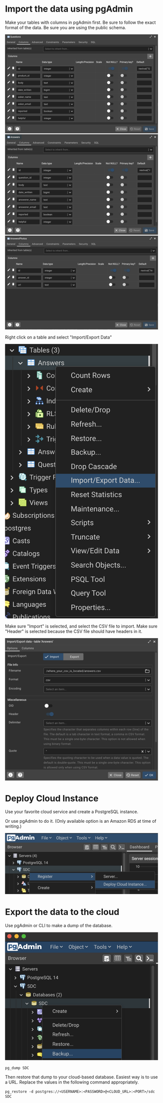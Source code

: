 # Import the data using pgAdmin

Make your tables with columns in pgAdmin first. Be sure to follow the exact format of the data. Be sure you are using the public schema.

![Questions Columns](./readme_assets/QuestionsColumns.png)
![Answers Columns](./readme_assets/AnswersColumns.png)
![AnswersPhotos Columns](./readme_assets/AnswersPhotosColumns.png)

Right click on a table and select "Import/Export Data"

![Right Click](./readme_assets/RightClick.png)

Make sure "Import" is selected, and select the CSV file to import. Make sure "Header" is selected because the CSV file should have headers in it.

![Import Data](./readme_assets/ImportData.png)

# Deploy Cloud Instance

Use your favorite cloud service and create a PostgreSQL instance.

Or use pgAdmin to do it. (Only available option is an Amazon RDS at time of writing.)

![Deploy Cloud Instance](./readme_assets/DeployCloudInstance.png)

# Export the data to the cloud

Use pgAdmin or CLI to make a dump of the database.

![Backup Server](./readme_assets/BackupServer.png)

```
pg_dump SDC
```

Then restore that dump to your cloud-based database.
Easiest way is to use a URL. Replace the values in the following command appropriately.

```
pg_restore -d postgres://<USERNAME>:<PASSWORD>@<CLOUD_URL>:<PORT>/sdc SDC
```